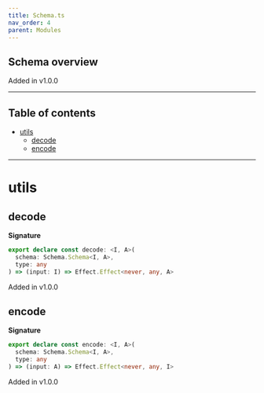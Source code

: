 ```yaml
---
title: Schema.ts
nav_order: 4
parent: Modules
---
```


## Schema overview

Added in v1.0.0

---

<h2 class="text-delta">Table of contents</h2>

- [utils](#utils)
  - [decode](#decode)
  - [encode](#encode)

---

# utils

## decode

**Signature**

```ts
export declare const decode: <I, A>(
  schema: Schema.Schema<I, A>,
  type: any
) => (input: I) => Effect.Effect<never, any, A>
```

Added in v1.0.0

## encode

**Signature**

```ts
export declare const encode: <I, A>(
  schema: Schema.Schema<I, A>,
  type: any
) => (input: A) => Effect.Effect<never, any, I>
```

Added in v1.0.0
